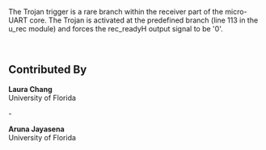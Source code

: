 The Trojan trigger is a rare branch within the receiver part of the micro-UART core. The Trojan is activated at the predefined branch (line 113 in the u_rec module) and forces the rec_readyH output signal to be '0'.

<br />

## Contributed By

**Laura Chang**<br />
University of Florida

\-

**Aruna Jayasena**<br />
University of Florida